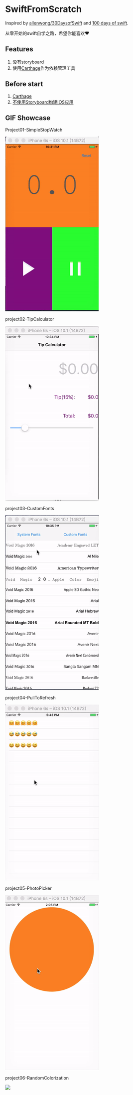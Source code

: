 # SwiftFromScratch
Inspired by [allenwong/30DaysofSwift](https://github.com/allenwong/30DaysofSwift) and [100 days of swift](http://samvlu.com/).

从零开始的swift自学之路，希望你能喜欢❤️


## Features
1. 没有storyboard
2. 使用[Carthage](https://github.com/Carthage/Carthage)作为依赖管理工具


## Before start
1. [Carthage](https://github.com/Carthage/Carthage)
2. [不使用Storyboard构建IOS应用](https://voidmagic.github.io/2016/11/09/IOS-without-storyboard/)

## GIF Showcase
Project01-SimpleStopWatch

![](https://github.com/voidmagic/SwiftFromScratch/blob/master/Project01-SimpleStopWatch/showcase.gif) 

project02-TipCalculator

![](https://github.com/voidmagic/SwiftFromScratch/blob/master/Project02-TipCalculator/showcase.gif)

project03-CustomFonts

![](https://github.com/voidmagic/SwiftFromScratch/blob/master/Project03-CustomFonts/showcase.gif)


project04-PullToRefresh

![](https://github.com/voidmagic/SwiftFromScratch/blob/master/Project04-PullToRefresh/showcase.gif)

project05-PhotoPicker

![](https://github.com/voidmagic/SwiftFromScratch/blob/master/Project05-PhotoPicker/showcase.gif)

project06-RandomColorization

![](https://github.com/voidmagic/SwiftFromScratch/blob/master/Project06-RandomColorization/showcase.gif)



